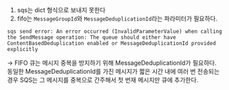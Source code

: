 1. sqs는 dict 형식으로 보내지 못한다
2. fifo는 `MessageGroupId`와 `MessageDeduplicationId`라는 파라미터가 필요하다.
```plain
sqs send error: An error occurred (InvalidParameterValue) when calling the SendMessage operation: The queue should either have ContentBasedDeduplication enabled or MessageDeduplicationId provided explicitly
```
-> FIFO 큐는 메시지 중복을 방지하기 위해 MessageDeduplicationId가 필요하다. 동일한 MessageDeduplicationId를 가진 메시지가 짧은 시간 내에 여러 번 전송되는 경우 SQS는 그 메시지를 중복으로 간주해서 첫 번재 메시지만 큐에 추가한다.